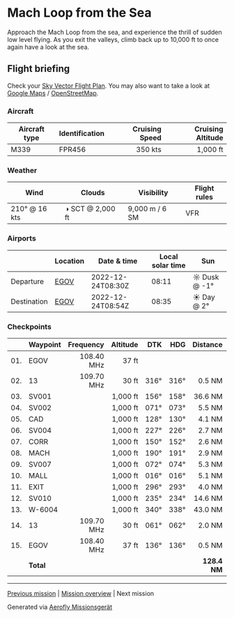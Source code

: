 Mach Loop from the Sea
==================

Approach the Mach Loop from the sea, and experience the thrill of sudden low level flying. As you exit the valleys, climb back up to 10,000 ft to once again have a look at the sea.

Flight briefing
---------------

Check your [Sky Vector Flight Plan](https://skyvector.com/?ll=53.24979742928385,-4.531209236415577&chart=301&zoom=3&fpl=N0350A010%20EGOV%205243N00404W%205245N00356W%205243N00350W%205241N00353W%205239N00351W%205236N00351W%205238N00343W%205243N00341W%205244N00347W%205235N00406W%205314N00436W%20EGOV). You may also want to take a look at [Google Maps](https://www.google.com/maps/@?api=1&map_action=map&center=52.918995833333355,-4.13983164558411&zoom=10&basemap=terrain) / [OpenStreetMap](https://www.openstreetmap.org/#map=10/52.918995833333355/-4.13983164558411).

### Aircraft

| Aircraft type | Identification | Cruising Speed | Cruising Altitude |
|---------------|----------------|---------------:|------------------:|
| M339          | FPR456         |        350 kts |          1,000 ft |

### Weather

| Wind         | Clouds          | Visibility       | Flight rules |
|--------------|-----------------|------------------|--------------|
| 210° @ 16 kts | ◑ SCT @ 2,000 ft | 9,000 m / 6 SM | VFR |

### Airports

|             | Location                                   | Date & time    | Local solar time | Sun |
|-------------|--------------------------------------------|----------------|------------------|-----|
| Departure   | [EGOV](https://skyvector.com/airport/EGOV) | 2022-12-24T08:30Z | 08:11 | ☼ Dusk @ -1° |
| Destination | [EGOV](https://skyvector.com/airport/EGOV) | 2022-12-24T08:54Z | 08:35 | ☀ Day @ 2° |

### Checkpoints

|     | Waypoint  | Frequency  | Altitude  | DTK  | HDG  | Distance |   ETE |
|:---:|-----------|-----------:|----------:|-----:|-----:|---------:|------:|
| 01. | EGOV      | 108.40 MHz |     37 ft |      |      |          |       |
| 02. | 13        | 109.70 MHz |     30 ft | 316° | 316° |   0.5 NM | 01:03 |
| 03. | SV001     |            |  1,000 ft | 156° | 158° |  36.6 NM | 06:27 |
| 04. | SV002     |            |  1,000 ft | 071° | 073° |   5.5 NM | 00:55 |
| 05. | CAD       |            |  1,000 ft | 128° | 130° |   4.1 NM | 00:42 |
| 06. | SV004     |            |  1,000 ft | 227° | 226° |   2.7 NM | 00:30 |
| 07. | CORR      |            |  1,000 ft | 150° | 152° |   2.6 NM | 00:28 |
| 08. | MACH      |            |  1,000 ft | 190° | 191° |   2.9 NM | 00:31 |
| 09. | SV007     |            |  1,000 ft | 072° | 074° |   5.3 NM | 00:53 |
| 10. | MALL      |            |  1,000 ft | 016° | 016° |   5.1 NM | 00:51 |
| 11. | EXIT      |            |  1,000 ft | 296° | 293° |   4.0 NM | 00:42 |
| 12. | SV010     |            |  1,000 ft | 235° | 234° |  14.6 NM | 02:37 |
| 13. | W-6004    |            |  1,000 ft | 340° | 338° |  43.0 NM | 07:12 |
| 14. | 13        | 109.70 MHz |     30 ft | 061° | 062° |   2.0 NM | 00:20 |
| 15. | EGOV      | 108.40 MHz |     37 ft | 136° | 136° |   0.5 NM | 01:03 |
|     | **Total** |            |           |      |      | **128.4 NM** | **24:09** |

----

[Previous mission](./Mach_Loop.md) | [Mission overview](./README.md) | Next mission

Generated via [Aerofly Missionsgerät](https://github.com/fboes/aerofly-missions)
